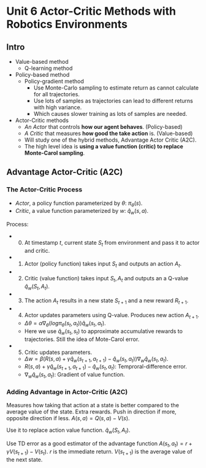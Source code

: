 # Unit 6 Actor-Critic Methods with Robotics Environments
## Intro
- Value-based method
  - Q-learning method
- Policy-based method
  - Policy-gradient method
    - Use Monte-Carlo sampling to estimate return as cannot calculate for all trajectories.
    - Use lots of samples as trajectories can lead to different returns with high variance.
    - Which causes slower training as lots of samples are needed.
- Actor-Critic methods
  - *An Actor* that controls **how our agent behaves**. (Policy-based)
  - *A Critic* that measures **how good the take action** is. (Value-based)
  - Will study one of the hybrid methods, Advantage Actor Critic (A2C).
  - The high level idea is **using a value function (critic) to replace Monte-Carol sampling**.

## Advantage Actor-Critic (A2C)
### The Actor-Critic Process
- *Actor*, a policy function parameterized by $\theta$: $\pi_\theta(s)$.
- *Critic*, a value function parameterized by $w$: $\hat{q}_w(s, a)$.

Process:
- 0. At timestamp $t$, current state $S_t$ from environment and pass it to actor and critic.
- 1. Actor (policy function) takes input $S_t$ and outputs an action $A_t$.
- 2. Critic (value function) takes input $S_t, A_t$ and outputs an a Q-value $\hat{q}_w(S_t, A_t)$.
- 3. The action $A_t$ results in a new state $S_{t+1}$ and a new reward $R_{t+1}$.
- 4. Actor updates parameters using Q-value. Produces new action $A_{t+1}$.
  - $\Delta \theta = \alpha \nabla_\theta (log \pi_\theta(s_t, a_t)) \hat{q}_w(s_t, a_t)$.
  - Here we use $\hat{q}_w(s_t, s_t)$ to approximate accumulative rewards to trajectories. Still the idea of Mote-Carol error.
- 5. Critic updates parameters.
  - $\Delta w = \beta(R(s, a)+\gamma\hat{q}_w(s_{t+1},a_{t+1})-\hat{q}_w(s_t,a_t))\nabla_w\hat{q}_w(s_t, a_t)$.
  - $R(s, a)+\gamma\hat{q}_w(s_{t+1},a_{t+1})-\hat{q}_w(s_t,a_t)$: Temproral-difference error.
  - $\nabla_w\hat{q}_w(s_t, a_t)$: Gradient of value function.

### Adding Advantage in Actor-Critic (A2C)
Measures how taking that action at a state is better compared to the average value of the state. Extra rewards. Push in direction if more, opposite direction if less. $A(s,a) = Q(s,a) - V(s)$.

Use it to replace action value function. $\hat{q}_w(S_t, A_t)$.

Use TD error as a good estimator of the advantage function $A(s_t, a_t) = r + \gamma V(s_{t+1}) - V(s_t)$. $r$ is the immediate return. $V(s_{t+1})$ is the average value of the next state.
